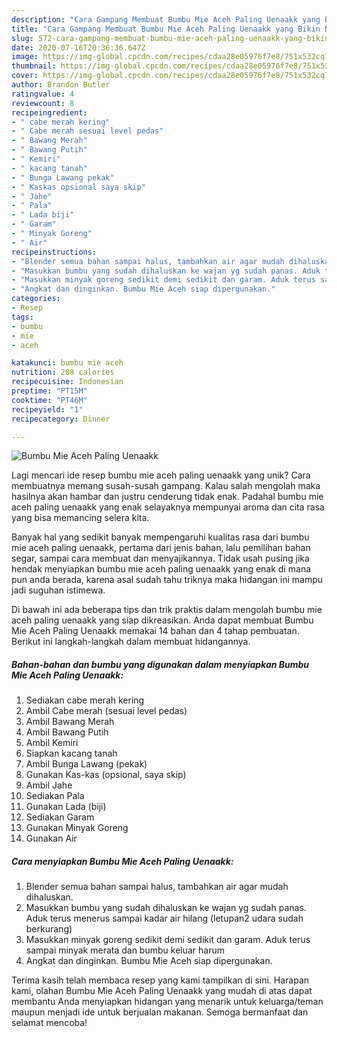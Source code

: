 ```yaml
---
description: "Cara Gampang Membuat Bumbu Mie Aceh Paling Uenaakk yang Bikin Ngiler"
title: "Cara Gampang Membuat Bumbu Mie Aceh Paling Uenaakk yang Bikin Ngiler"
slug: 572-cara-gampang-membuat-bumbu-mie-aceh-paling-uenaakk-yang-bikin-ngiler
date: 2020-07-16T20:36:36.647Z
image: https://img-global.cpcdn.com/recipes/cdaa28e05976f7e8/751x532cq70/bumbu-mie-aceh-paling-uenaakk-foto-resep-utama.jpg
thumbnail: https://img-global.cpcdn.com/recipes/cdaa28e05976f7e8/751x532cq70/bumbu-mie-aceh-paling-uenaakk-foto-resep-utama.jpg
cover: https://img-global.cpcdn.com/recipes/cdaa28e05976f7e8/751x532cq70/bumbu-mie-aceh-paling-uenaakk-foto-resep-utama.jpg
author: Brandon Butler
ratingvalue: 4
reviewcount: 8
recipeingredient:
- " cabe merah kering"
- " Cabe merah sesuai level pedas"
- " Bawang Merah"
- " Bawang Putih"
- " Kemiri"
- " kacang tanah"
- " Bunga Lawang pekak"
- " Kaskas opsional saya skip"
- " Jahe"
- " Pala"
- " Lada biji"
- " Garam"
- " Minyak Goreng"
- " Air"
recipeinstructions:
- "Blender semua bahan sampai halus, tambahkan air agar mudah dihaluskan."
- "Masukkan bumbu yang sudah dihaluskan ke wajan yg sudah panas. Aduk terus menerus sampai kadar air hilang (letupan2 udara sudah berkurang)"
- "Masukkan minyak goreng sedikit demi sedikit dan garam. Aduk terus sampai minyak merata dan bumbu keluar harum"
- "Angkat dan dinginkan. Bumbu Mie Aceh siap dipergunakan."
categories:
- Resep
tags:
- bumbu
- mie
- aceh

katakunci: bumbu mie aceh 
nutrition: 208 calories
recipecuisine: Indonesian
preptime: "PT15M"
cooktime: "PT46M"
recipeyield: "1"
recipecategory: Dinner

---
```



![Bumbu Mie Aceh Paling Uenaakk](https://img-global.cpcdn.com/recipes/cdaa28e05976f7e8/751x532cq70/bumbu-mie-aceh-paling-uenaakk-foto-resep-utama.jpg)

Lagi mencari ide resep bumbu mie aceh paling uenaakk yang unik? Cara membuatnya memang susah-susah gampang. Kalau salah mengolah maka hasilnya akan hambar dan justru cenderung tidak enak. Padahal bumbu mie aceh paling uenaakk yang enak selayaknya mempunyai aroma dan cita rasa yang bisa memancing selera kita.

Banyak hal yang sedikit banyak mempengaruhi kualitas rasa dari bumbu mie aceh paling uenaakk, pertama dari jenis bahan, lalu pemilihan bahan segar, sampai cara membuat dan menyajikannya. Tidak usah pusing jika hendak menyiapkan bumbu mie aceh paling uenaakk yang enak di mana pun anda berada, karena asal sudah tahu triknya maka hidangan ini mampu jadi suguhan istimewa.




Di bawah ini ada beberapa tips dan trik praktis dalam mengolah bumbu mie aceh paling uenaakk yang siap dikreasikan. Anda dapat membuat Bumbu Mie Aceh Paling Uenaakk memakai 14 bahan dan 4 tahap pembuatan. Berikut ini langkah-langkah dalam membuat hidangannya.

<!--inarticleads1-->

##### Bahan-bahan dan bumbu yang digunakan dalam menyiapkan Bumbu Mie Aceh Paling Uenaakk:

1. Sediakan  cabe merah kering
1. Ambil  Cabe merah (sesuai level pedas)
1. Ambil  Bawang Merah
1. Ambil  Bawang Putih
1. Ambil  Kemiri
1. Siapkan  kacang tanah
1. Ambil  Bunga Lawang (pekak)
1. Gunakan  Kas-kas (opsional, saya skip)
1. Ambil  Jahe
1. Sediakan  Pala
1. Gunakan  Lada (biji)
1. Sediakan  Garam
1. Gunakan  Minyak Goreng
1. Gunakan  Air




<!--inarticleads2-->

##### Cara menyiapkan Bumbu Mie Aceh Paling Uenaakk:

1. Blender semua bahan sampai halus, tambahkan air agar mudah dihaluskan.
1. Masukkan bumbu yang sudah dihaluskan ke wajan yg sudah panas. Aduk terus menerus sampai kadar air hilang (letupan2 udara sudah berkurang)
1. Masukkan minyak goreng sedikit demi sedikit dan garam. Aduk terus sampai minyak merata dan bumbu keluar harum
1. Angkat dan dinginkan. Bumbu Mie Aceh siap dipergunakan.




Terima kasih telah membaca resep yang kami tampilkan di sini. Harapan kami, olahan Bumbu Mie Aceh Paling Uenaakk yang mudah di atas dapat membantu Anda menyiapkan hidangan yang menarik untuk keluarga/teman maupun menjadi ide untuk berjualan makanan. Semoga bermanfaat dan selamat mencoba!
